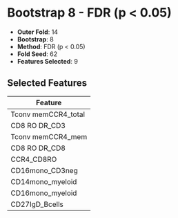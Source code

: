 # Bootstrap 8 - FDR (p < 0.05)

- **Outer Fold**: 14
- **Bootstrap**: 8
- **Method**: FDR (p < 0.05)
- **Fold Seed**: 62
- **Features Selected**: 9

## Selected Features

| Feature |
|---------|
| Tconv memCCR4_total |
| CD8 RO DR_CD3 |
| Tconv memCCR4_mem |
| CD8 RO DR_CD8 |
| CCR4_CD8RO |
| CD16mono_CD3neg |
| CD14mono_myeloid |
| CD16mono_myeloid |
| CD27IgD_Bcells |
